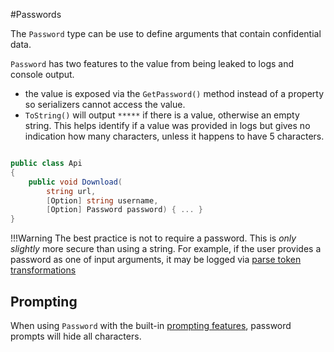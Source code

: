 #Passwords

The `Password` type can be use to define arguments that contain confidential data.

`Password` has two features to the value from being leaked to logs and console output.

* the value is exposed via the `GetPassword()` method instead of a property so serializers cannot access the value.
* `ToString()` will output `*****` if there is a value, otherwise an empty string. This helps identify if a value was provided in logs but gives no indication how many characters, unless it happens to have 5 characters.

``` cs

public class Api
{
    public void Download(
        string url, 
        [Option] string username, 
        [Option] Password password) { ... }
}

```


!!!Warning
    The best practice is not to require a password. This is *only slightly* more secure than using a string. For example, if the user provides a password as one of input arguments, it may be logged via [parse token transformations](../Diagnostics/parse-directive.md#token-transformations)

## Prompting

When using `Password` with the built-in [prompting features](../ArgumentValues/prompting.md), password prompts will hide all characters.